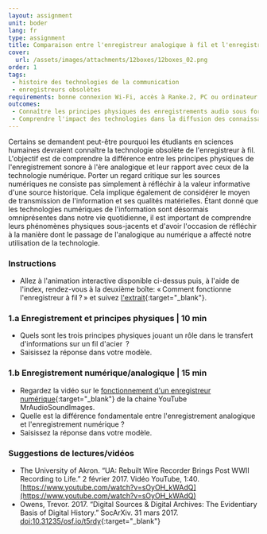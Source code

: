 ```yaml
---
layout: assignment
unit: boder
lang: fr
type: assignment
title: Comparaison entre l'enregistreur analogique à fil et l'enregistrement audionumérique
cover:
  url: /assets/images/attachments/12boxes/12boxes_02.png
order: 1
tags: 
 - histoire des technologies de la communication
 - enregistreurs obsolètes
requirements: bonne connexion Wi-Fi, accès à Ranke.2, PC ou ordinateur portable, application installée sur le PC ou le portable permettant de visualiser des vidéos
outcomes:
 - Connaître les principes physiques des enregistrements audio sous forme analogique et numérique
 - Comprendre l'impact des technologies dans la diffusion des connaissances
---
```


Certains se demandent peut-être pourquoi les étudiants en sciences humaines devraient connaître la technologie obsolète de l'enregistreur à fil. L'objectif est de comprendre la différence entre les principes physiques de l'enregistrement sonore à l'ère analogique et leur rapport avec ceux de la technologie numérique. Porter un regard critique sur les sources numériques ne consiste pas simplement à réfléchir à la valeur informative d'une source historique. Cela implique également de considérer le moyen de transmission de l'information et ses qualités matérielles. Étant donné que les technologies numériques de l'information sont désormais omniprésentes dans notre vie quotidienne, il est important de comprendre leurs phénomènes physiques sous-jacents et d'avoir l'occasion de réfléchir à la manière dont le passage de l'analogique au numérique a affecté notre utilisation de la technologie.

<!-- more -->

<!-- briefing-student -->

### Instructions
<!-- section-contents -->

- Allez à l'animation interactive disponible ci-dessus puis, à l'aide de l'index, rendez-vous à la deuxième boîte: &laquo;&#x202F;Comment fonctionne l'enregistreur à fil&#x202F;?&#x202F;&raquo; et suivez [l'extrait](https://ranke2.uni.lu/klynt/fr/){:target="_blank"}.

<!-- section -->

### 1.a  Enregistrement et principes physiques | 10 min
<!-- section-contents -->

- Quels sont les trois principes physiques jouant un rôle dans le transfert d'informations sur un fil d'acier &#x202F;?
- Saisissez la réponse dans votre modèle.

<!-- section -->

### 1.b  Enregistrement numérique/analogique | 15 min
<!-- section-contents -->

- Regardez la vidéo sur le [fonctionnement d'un enregistreur numérique](https://www.youtube.com/watch?v=SfEXnX__X9Y&feature=youtu.be){:target="_blank"} de la chaine YouTube MrAudioSoundImages.
- Quelle est la différence fondamentale entre l'enregistrement analogique et l'enregistrement numérique ?
- Saisissez la réponse dans votre modèle.

<!-- section -->

### Suggestions de lectures/vidéos
<!-- section-contents -->

- The University of Akron. “UA: Rebuilt Wire Recorder Brings Post WWII Recording to Life.” 2 février 2017. Vidéo YouTube, 1:40. [https://www.youtube.com/watch?v=sOyOH_kWAdQ](https://www.youtube.com/watch?v=sOyOH_kWAdQ)  
- Owens, Trevor. 2017. “Digital Sources & Digital Archives: The Evidentiary Basis of Digital History.” SocArXiv. 31 mars 2017. [doi:10.31235/osf.io/t5rdy](doi:10.31235/osf.io/t5rdy){:target="_blank"} 

<!-- briefing-teacher -->
